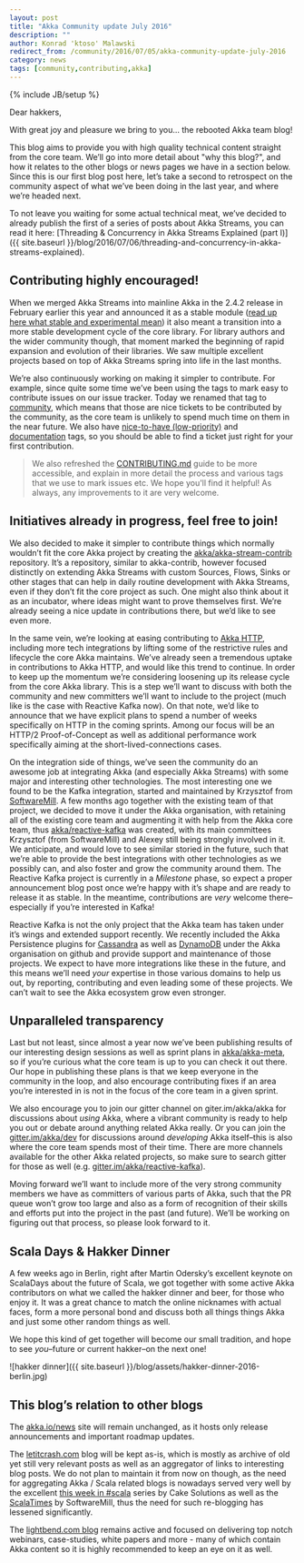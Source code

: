 ```yaml
---
layout: post
title: "Akka Community update July 2016"
description: ""
author: Konrad 'ktoso' Malawski
redirect_from: /community/2016/07/05/akka-community-update-july-2016
category: news
tags: [community,contributing,akka]
---
```

{% include JB/setup %}

Dear hakkers,

With great joy and pleasure we bring to you... the rebooted Akka team blog! 

This blog aims to provide you with high quality technical content straight from the core team. We’ll go into more detail about "why this blog?", and how it relates to the other blogs or news pages we have in a section below. Since this is our first blog post here, let’s take a second to retrospect on the community aspect of what we’ve been doing in the last year, and where we’re headed next.

To not leave you waiting for some actual technical meat, we’ve decided to already publish the first of a series of posts about Akka Streams, you can read it here: [Threading & Concurrency in Akka Streams Explained (part I)]({{ site.baseurl }}/blog/2016/07/06/threading-and-concurrency-in-akka-streams-explained).

## Contributing highly encouraged!

When we merged Akka Streams into mainline Akka in the 2.4.2 release in February earlier this year and announced it as a stable module ([read up here what stable and experimental mean](https://doc.akka.io/docs/akka/2.4/common/binary-compatibility-rules.html)) it also meant a transition into a more stable development cycle of the core library. For library authors and the wider community though, that moment marked the beginning of rapid expansion and evolution of their libraries. We saw multiple excellent projects based on top of Akka Streams spring into life in the last months.

We’re also continuously working on making it simpler to contribute. For example, since quite some time we’ve been using the tags to mark easy to contribute issues on our issue tracker. Today we renamed that tag to [community](https://github.com/akka/akka/labels/community), which means that those are nice tickets to be contributed by the community, as the core team is unlikely to spend much time on them in the near future. We also have [nice-to-have (low-priority)](https://github.com/akka/akka/issues?utf8=%E2%9C%93&q=is%3Aopen%20is%3Aissue%20label%3A%22nice-to-have%20(low-prio)%22%20) and [documentation](https://github.com/akka/akka/issues?q=is%3Aopen+is%3Aissue+label%3At%3Adocs) tags, so you should be able to find a ticket just right for your first contribution.

> We also refreshed the [CONTRIBUTING.md](https://github.com/akka/akka/blob/master/CONTRIBUTING.md) guide to be more accessible, and explain in more detail the process and various tags that we use to mark issues etc. We hope you'll find it helpful! As always, any improvements to it are very welcome.

## Initiatives already in progress, feel free to join!

We also decided to make it simpler to contribute things which normally wouldn’t fit the core Akka project by creating the [akka/akka-stream-contrib](https://github.com/akka/akka-stream-contrib) repository. It’s a repository, similar to akka-contrib, however focused distinctly on extending Akka Streams with custom  Sources, Flows, Sinks or other stages that can help in daily routine development with Akka Streams, even if they don’t fit the core project as such. One might also think about it as an incubator, where ideas might want to prove themselves first. We’re already seeing a nice update in contributions there, but we’d like to see even more.

In the same vein, we’re looking at easing contributing to [Akka HTTP](https://github.com/akka/akka/issues?q=is%3Aopen+is%3Aissue+label%3At%3Ahttp), including more tech integrations by lifting some of the restrictive rules and lifecycle the core Akka maintains. We’ve already seen a tremendous uptake in contributions to Akka HTTP, and would like this trend to continue. In order to keep up the momentum we’re considering loosening up its release cycle from the core Akka library. This is a step we’ll want to discuss with both the community and new committers we’ll want to include to the project (much like is the case with Reactive Kafka now). On that note, we’d like to announce that we have explicit plans to spend a number of weeks specifically on HTTP in the coming sprints. Among our focus will be an HTTP/2 Proof-of-Concept as well as additional performance work specifically aiming at the short-lived-connections cases.

On the integration side of things, we’ve seen the community do an awesome job at integrating Akka (and especially Akka Streams) with some major and interesting other technologies. The most interesting one we found to be the Kafka integration, started and maintained by Krzysztof from [SoftwareMill](https://softwaremill.com/). A few months ago together with the existing team of that project, we decided to move it under the Akka organisation, with retaining all of the existing core team and augmenting it with help from the Akka core team, thus [akka/reactive-kafka](https://github.com/akka/reactive-kafka) was created, with its main committees Krzysztof (from SoftwareMill) and Alexey still being strongly involved in it. We anticipate, and would love to see similar storied in the future, such that we’re able to provide the best integrations with other technologies as we possibly can, and also foster and grow the community around them. The Reactive Kafka project is currently in a *Milestone* phase, so expect a proper announcement blog post once we’re happy with it’s shape and are ready to release it as stable. In the meantime, contributions are *very* welcome there–especially if you’re interested in Kafka!

Reactive Kafka is not the only project that the Akka team has taken under it’s wings and extended support recently. We recently included the Akka Persistence plugins for [Cassandra](https://github.com/akka/akka-persistence-cassandra) as well as [DynamoDB](https://github.com/akka/akka-persistence-dynamodb) under the Akka organisation on github and provide support and maintenance of those projects. We expect to have more integrations like these in the future, and this means we’ll need *your* expertise in those various domains to help us out, by reporting, contributing and even leading some of these projects. We can’t wait to see the Akka ecosystem grow even stronger.

## Unparalleled transparency

Last but not least, since almost a year now we’ve been publishing results of our interesting design sessions as well as sprint plans in [akka/akka-meta](https://github.com/akka/akka-meta), so if you’re curious what the core team is up to you can check it out there. Our hope in publishing these plans is that we keep everyone in the community in the loop, and also encourage contributing fixes if an area you’re interested in is not in the focus of the core team in a given sprint.

We also encourage you to join our gitter channel on giter.im/akka/akka for discussions about *using* Akka, where a vibrant community is ready to help you out or debate around anything related Akka really. Or you can join the [gitter.im/akka/dev](https://gitter.im/akka/dev) for discussions around *developing* Akka itself–this is also where the core team spends most of their time. There are more channels available for the other Akka related projects, so make sure to search gitter for those as well (e.g. [gitter.im/akka/reactive-kafka](https://gitter.im/akka/alpakka-kafka)).

Moving forward we’ll want to include more of the very strong community members we have as committers of various parts of Akka, such that the PR queue won’t grow too large and also as a form of recognition of their skills and efforts put into the project in the past (and future). We’ll be working on figuring out that process, so please look forward to it.

	

## Scala Days & Hakker Dinner

A few weeks ago in Berlin, right after Martin Odersky’s excellent keynote on ScalaDays about the future of Scala, we got together with some active Akka contributors on what we called the hakker dinner and beer, for those who enjoy it. It was a great chance to match the online nicknames with actual faces, form a more personal bond and discuss both all things things Akka and just some other random things as well.

We hope this kind of get together will become our small tradition, and hope to see *you*–future or current hakker–on the next one!

![hakker dinner]({{ site.baseurl }}/blog/assets/hakker-dinner-2016-berlin.jpg)

## This blog’s relation to other blogs

The [akka.io/news](https://akka.io/news/) site will remain unchanged, as it hosts only release announcements and important roadmap updates. 

The [letitcrash.com](https://letitcrash.com/) blog will be kept as-is, which is mostly as archive of old yet still very relevant posts as well as an aggregator of links to interesting blog posts. We do not plan to maintain it from now on though, as the need for aggregating Akka / Scala related blogs is nowadays served very well by the excellent [this week in #scala](http://www.cakesolutions.net/teamblogs) series by Cake Solutions as well as the [ScalaTimes](http://scalatimes.com/) by SoftwareMill, thus the need for such re-blogging has lessened significantly. 

The [lightbend.com blog](https://www.lightbend.com/blog) remains active and focused on delivering top notch webinars, case-studies, white papers and more - many of which contain Akka content so it is highly recommended to keep an eye on it as well.
